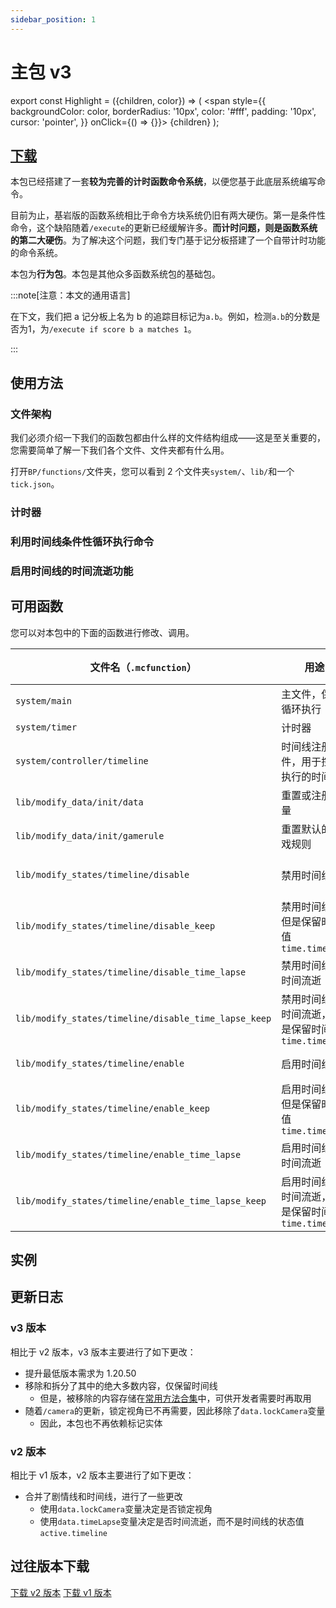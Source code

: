 ```yaml
---
sidebar_position: 1
---
```


# 主包 v3

export const Highlight = ({children, color}) => (
  <span
    style={{ backgroundColor: color, borderRadius: '10px', color: '#fff', padding: '10px', cursor: 'pointer', }}
    onClick={() => {}}>
    {children}
  </span>
);

## [<Highlight color="#25c2a0">下载</Highlight>](https://app.nekodrive.net/s/mZpF1)

本包已经搭建了一套**较为完善的计时函数命令系统**，以便您基于此底层系统编写命令。

目前为止，基岩版的函数系统相比于命令方块系统仍旧有两大硬伤。第一是条件性命令，这个缺陷随着`/execute`的更新已经缓解许多。**而计时问题，则是函数系统的第二大硬伤**。为了解决这个问题，我们专门基于记分板搭建了一个自带计时功能的命令系统。

本包为**行为包**。本包是其他众多函数系统包的基础包。

:::note[注意：本文的通用语言]

在下文，我们把 a 记分板上名为 b 的追踪目标记为`a.b`。例如，检测`a.b`的分数是否为1，为`/execute if score b a matches 1`。

:::

## 使用方法

### 文件架构

我们必须介绍一下我们的函数包都由什么样的文件结构组成——这是至关重要的，您需要简单了解一下我们各个文件、文件夹都有什么用。

打开`BP/functions/`文件夹，您可以看到 2 个文件夹`system/`、`lib/`和一个`tick.json`。

### 计时器

### 利用时间线条件性循环执行命令

### 启用时间线的时间流逝功能

## 可用函数

您可以对本包中的下面的函数进行修改、调用。

| 文件名（`.mcfunction`） | 用途 | 输出数据（变量、标签） |
| --- | --- | --- |
| `system/main` | 主文件，保持循环执行 | —— |
| `system/timer` | 计时器 | `time.tick` |
| `system/controller/timeline` | 时间线注册文件，用于控制执行的时间线 | —— |
| `lib/modify_data/init/data` | 重置或注册变量 | —— |
| `lib/modify_data/init/gamerule` | 重置默认的游戏规则 | —— |
| `lib/modify_states/timeline/disable` | 禁用时间线 | `active.timeline`=`0`，`time.timeline`=`0`, `data.timeLapse`=`0` |
| `lib/modify_states/timeline/disable_keep` | 禁用时间线，但是保留时间值`time.timeline` | `active.timeline`=`0`, `data.timeLapse`=`0` |
| `lib/modify_states/timeline/disable_time_lapse` | 禁用时间线的时间流逝 | `time.timeline`=`0`, `data.timeLapse`=`0` |
| `lib/modify_states/timeline/disable_time_lapse_keep` | 禁用时间线的时间流逝，但是保留时间值`time.timeline` | `data.timeLapse`=`0` |
| `lib/modify_states/timeline/enable` | 启用时间线 | `active.timeline`=`1`，`time.timeline`=`0` |
| `lib/modify_states/timeline/enable_keep` | 启用时间线，但是保留时间值`time.timeline` | `active.timeline`=`1` |
| `lib/modify_states/timeline/enable_time_lapse` | 启用时间线的时间流逝 | `time.timeline`=`0`, `data.timeLapse`=`1` |
| `lib/modify_states/timeline/enable_time_lapse_keep` | 启用时间线的时间流逝，但是保留时间值`time.timeline` | `data.timeLapse`=`1` |

## 实例

## 更新日志

### v3 版本

相比于 v2 版本，v3 版本主要进行了如下更改：

- 提升最低版本需求为 1.20.50
- 移除和拆分了其中的绝大多数内容，仅保留时间线
  - 但是，被移除的内容存储在[常用方法合集](./useful_methods)中，可供开发者需要时再取用
- 随着`/camera`的更新，锁定视角已不再需要，因此移除了`data.lockCamera`变量
  - 因此，本包也不再依赖标记实体

### v2 版本

相比于 v1 版本，v2 版本主要进行了如下更改：

- 合并了剧情线和时间线，进行了一些更改
  - 使用`data.lockCamera`变量决定是否锁定视角
  - 使用`data.timeLapse`变量决定是否时间流逝，而不是时间线的状态值`active.timeline`

## 过往版本下载

[<Highlight color="#25c2a0">下载 v2 版本</Highlight>](https://app.nekodrive.net/s/77Yf5) [<Highlight color="#25c2a0">下载 v1 版本</Highlight>](https://app.nekodrive.net/s/D5Jcm)
